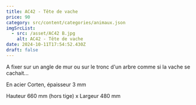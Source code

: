 ```yaml
---
title: AC42 - Tête de vache
price: 90
category: src/content/categories/animaux.json
imgSrcList:
  - src: /asset/AC42 B.jpg
    alt: AC42 - Tête de vache
date: 2024-10-11T17:54:52.430Z
draft: false
---
```


A fixer sur un angle de mur ou sur le tronc d'un arbre comme si la vache se cachait...

En acier Corten, épaisseur 3 mm

Hauteur 660 mm (hors tige) x Largeur 480 mm
